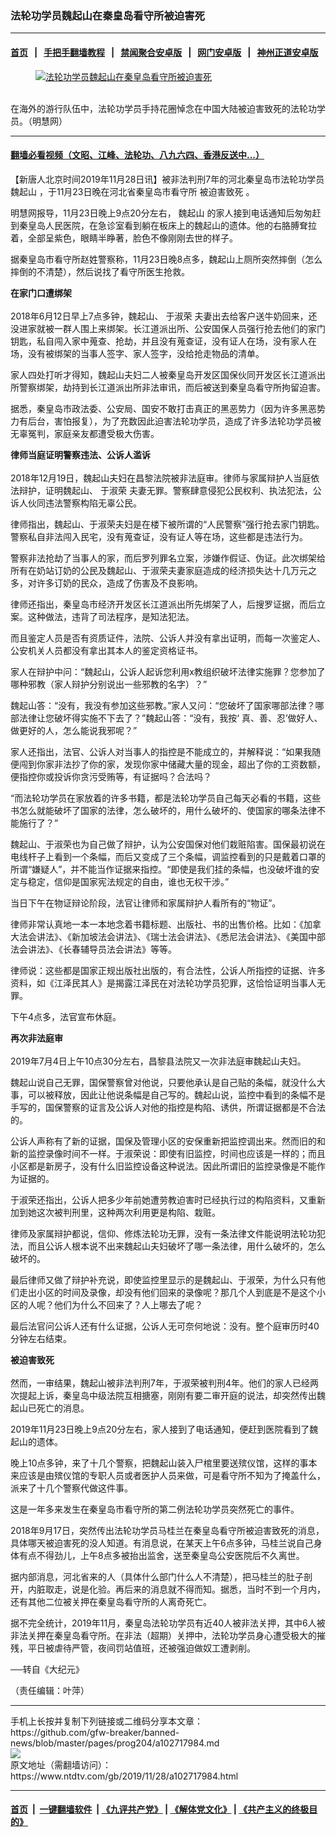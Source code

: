 ### 法轮功学员魏起山在秦皇岛看守所被迫害死
------------------------

#### [首页](https://github.com/gfw-breaker/banned-news/blob/master/README.md) &nbsp;&nbsp;|&nbsp;&nbsp; [手把手翻墙教程](https://github.com/gfw-breaker/guides/wiki) &nbsp;&nbsp;|&nbsp;&nbsp; [禁闻聚合安卓版](https://github.com/gfw-breaker/bn-android) &nbsp;&nbsp;|&nbsp;&nbsp; [网门安卓版](https://github.com/oGate2/oGate) &nbsp;&nbsp;|&nbsp;&nbsp; [神州正道安卓版](https://github.com/SzzdOgate/update) 



<div><div class="featured_image">
 <a href="https://i.ntdtv.com/assets/uploads/2019/11/1-482.jpg" target="_blank">
  <figure>
   <img alt="法轮功学员魏起山在秦皇岛看守所被迫害死" src="https://i.ntdtv.com/assets/uploads/2019/11/1-482-800x450.jpg"/>
  </figure><br/>
 </a>
 <span class="caption">
  在海外的游行队伍中，法轮功学员手持花圈悼念在中国大陆被迫害致死的法轮功学员。（明慧网）
 </span>
</div>
</div><hr/>

#### [翻墙必看视频（文昭、江峰、法轮功、八九六四、香港反送中...）](https://github.com/gfw-breaker/banned-news/blob/master/pages/links.md)

<div><div class="post_content" itemprop="articleBody">
 <p>
  【新唐人北京时间2019年11月28日讯】被非法判刑7年的河北秦皇岛市法轮功学员
  <ok href="https://www.ntdtv.com/gb/魏起山.htm">
   魏起山
  </ok>
  ，于11月23日晚在河北省秦皇岛市看守所
  <ok href="https://www.ntdtv.com/gb/被迫害致死.htm">
   被迫害致死
  </ok>
  。
 </p>
 <p>
  明慧网报导，11月23日晚上9点20分左右，
  <ok href="https://www.ntdtv.com/gb/魏起山.htm">
   魏起山
  </ok>
  的家人接到电话通知后匆匆赶到秦皇岛人民医院，在急诊室看到躺在板床上的魏起山的遗体。他的右胳膊耷拉着，全部呈紫色，眼睛半睁著，脸色不像刚刚去世的样子。
 </p>
 <p>
  据秦皇岛市看守所赵姓警察称，11月23日晚8点多，魏起山上厕所突然摔倒（怎么摔倒的不清楚），然后说找了看守所医生抢救。
 </p>
 <p>
  <strong>
   在家门口遭绑架
   <br/>
  </strong>
  <br/>
  2018年6月12日早上7点多钟，魏起山、
  <ok href="https://www.ntdtv.com/gb/于淑荣.htm">
   于淑荣
  </ok>
  夫妻出去给客户送牛奶回来，还没进家就被一群人围上来绑架。长江道派出所、公安国保人员强行抢去他们的家门钥匙，私自闯入家中蒐查、抢劫，并且没有蒐查证，没有证人在场，没有家人在场，没有被绑架的当事人签字、家人签字，没给抢走物品的清单。
 </p>
 <p>
  家人四处打听才得知，魏起山夫妇二人被秦皇岛开发区国保伙同开发区长江道派出所警察绑架，劫持到长江道派出所非法审讯，而后被送到秦皇岛看守所拘留迫害。
 </p>
 <p>
  据悉，秦皇岛市政法委、公安局、国安不敢打击真正的黑恶势力（因为许多黑恶势力有后台，害怕报复），为了充数因此迫害法轮功学员，造成了许多法轮功学员被无辜冤判，家庭亲友都遭受极大伤害。
 </p>
 <p>
  <strong>
   律师当庭证明警察违法、公诉人滥诉
   <br/>
  </strong>
  <br/>
  2018年12月19日，魏起山夫妇在昌黎法院被非法庭审。律师与家属辩护人当庭依法辩护，证明魏起山、
  <ok href="https://www.ntdtv.com/gb/于淑荣.htm">
   于淑荣
  </ok>
  夫妻无罪。警察肆意侵犯公民权利、执法犯法，公诉人伙同违法警察构陷无辜公民。
 </p>
 <p>
  律师指出，魏起山、于淑荣夫妇是在楼下被所谓的“人民警察”强行抢去家门钥匙。警察私自非法闯入民宅，没有蒐查证，没有证人等在场，这些都是违法行为。
 </p>
 <p>
  警察非法抢劫了当事人的家，而后罗列罪名立案，涉嫌作假证、伪证。此次绑架给所有在奶站订奶的公民及魏起山、于淑荣夫妻家庭造成的经济损失达十几万元之多，对许多订奶的民众，造成了伤害及不良影响。
 </p>
 <p>
  律师还指出，秦皇岛市经济开发区长江道派出所先绑架了人，后搜罗证据，而后立案。这种做法，违背了司法程序，是知法犯法。
 </p>
 <p>
  而且鉴定人员是否有资质证件，法院、公诉人并没有拿出证明，而每一次鉴定人、公安机关人员都没有拿出其本人的鉴定资格证书。
 </p>
 <p>
  家人在辩护中问：“魏起山，公诉人起诉您利用x教组织破坏法律实施罪？您参加了哪种邪教（家人辩护分别说出一些邪教的名字）？”
 </p>
 <p>
  魏起山答：“没有，我没有参加这些邪教。”家人又问：“您破坏了国家哪部法律？哪部法律让您破坏得实施不下去了？”魏起山答：“没有，我按‘ 真、善、忍’做好人、做更好的人，怎么能说我邪呢？”
 </p>
 <p>
  家人还指出，法官、公诉人对当事人的指控是不能成立的，并解释说：“如果我随便闯到你家非法抄了你的家，发现你家中储藏大量的现金，超出了你的工资数额，便指控你或投诉你贪污受贿等，有证据吗？合法吗？
 </p>
 <p>
  “而法轮功学员在家放着的许多书籍，都是法轮功学员自己每天必看的书籍，这些书怎么就能破坏了国家的法律，怎么破坏的，用什么破坏的、使国家的哪条法律不能施行了？”
 </p>
 <p>
  魏起山、于淑荣也为自己做了辩护，认为公安国保对他们栽赃陷害。国保最初说在电线杆子上看到一个条幅，而后又变成了三个条幅，调监控看到的只是戴着口罩的所谓“嫌疑人”，并不能当作证据来指控。“即使是我们挂的条幅，也没破坏谁的安定与稳定，信仰是国家宪法规定的自由，谁也无权干涉。”
 </p>
 <p>
  当日下午在物证辩论阶段，法官让律师和家属辩护人看所有的“物证”。
 </p>
 <p>
  律师非常认真地一本一本地念着书籍标题、出版社、书的出售价格。比如：《加拿大法会讲法》、《新加坡法会讲法》、《瑞士法会讲法》、《悉尼法会讲法》、《美国中部法会讲法》、《长春辅导员法会讲法》等等。
 </p>
 <p>
  律师说：这些都是国家正规出版社出版的，有合法性，公诉人所指控的证据、许多资料，如《江泽民其人》是揭露江泽民在对法轮功学员犯罪，这恰恰证明当事人无罪。
 </p>
 <p>
  下午4点多，法官宣布休庭。
 </p>
 <p>
  <strong>
   再次非法庭审
   <br/>
  </strong>
  <br/>
  2019年7月4日上午10点30分左右，昌黎县法院又一次非法庭审魏起山夫妇。
 </p>
 <p>
  魏起山说自己无罪，国保警察曾对他说，只要他承认是自己贴的条幅，就没什么大事，可以被释放，因此让他说条幅是自己写的。魏起山说，监控中看到的条幅不是手写的，国保警察的证言及公诉人对他的指控是构陷、诱供，所谓证据都是不合法的。
 </p>
 <p>
  公诉人声称有了新的证据，国保及管理小区的安保重新把监控调出来。然而旧的和新的监控录像时间不一样。于淑荣说：即使有旧监控，时间也应该是一样的；而且小区都是新房子，没有什么旧监控设备这种说法。因此所谓旧的监控录像是不能作为证据的。
 </p>
 <p>
  于淑荣还指出，公诉人把多少年前她遭劳教迫害时已经执行过的构陷资料，又重新加到她这次被判刑里，这种两次利用更是构陷、栽赃。
 </p>
 <p>
  律师及家属辩护都说，信仰、修炼法轮功无罪，没有一条法律文件能说明法轮功犯法，而且公诉人根本说不出来魏起山夫妇破坏了哪一条法律，用什么破坏的，怎么破坏的。
 </p>
 <p>
  最后律师又做了辩护补充说，即使监控里显示的是魏起山、于淑荣，为什么只有他们走出小区的时间及录像，却没有他们回来的录像呢？那几个人到底是不是这个小区的人呢？他们为什么不回来了？人上哪去了呢？
 </p>
 <p>
  最后法官问公诉人还有什么证据，公诉人无可奈何地说：没有。整个庭审历时40分钟左右结束。
 </p>
 <p>
  <strong>
   <ok href="https://www.ntdtv.com/gb/被迫害致死.htm">
    被迫害致死
   </ok>
   <br/>
  </strong>
  <br/>
  然而，一审结果，魏起山被非法判刑7年，于淑荣被判刑4年。他们的家人已经两次提起上诉，秦皇岛中级法院互相搪塞，刚刚有要二审开庭的说法，却突然传出魏起山已死亡的消息。
 </p>
 <p>
  2019年11月23日晚上9点20分左右，家人接到了电话通知，便赶到医院看到了魏起山的遗体。
 </p>
 <p>
  晚上10点多钟，来了十几个警察，把魏起山装入尸棺里要送殡仪馆，这样的事本来应该是由殡仪馆的专职人员或者医护人员来做，可是看守所不知为了掩盖什么，派来了十几个警察代做这件事。
 </p>
 <p>
  这是一年多来发生在秦皇岛市看守所的第二例法轮功学员突然死亡的事件。
 </p>
 <p>
  2018年9月17日，突然传出法轮功学员马桂兰在秦皇岛看守所被迫害致死的消息，具体哪天被迫害死的没人知道。有消息说，在某天上午6点多钟，马桂兰说自己身体有点不得劲儿，上午8点多被抬出监舍，送至秦皇岛公安医院后不久离世。
 </p>
 <p>
  据内部消息，河北省来的人（具体什么部门什么人不清楚），把马桂兰的肚子剖开，内脏取走，说是化验。再后来的消息就不得而知。据悉，当时不到一个月内，还有其他二位被关押在秦皇岛看守所的人离奇死亡。
 </p>
 <p>
  据不完全统计，2019年11月，秦皇岛法轮功学员有近40人被非法关押，其中6人被非法关押在秦皇岛看守所。在非法（超期）关押中，法轮功学员身心遭受极大的摧残，平日被虐待严管，夜间罚站值班，还被强迫做奴工遭剥削。
 </p>
 <p>
  ──转自《大纪元》
 </p>
 <p>
  （责任编辑：叶萍）
 </p>
 <div class="single_ad">
 </div>
</div>
</div>
<hr/>
手机上长按并复制下列链接或二维码分享本文章：<br/>
https://github.com/gfw-breaker/banned-news/blob/master/pages/prog204/a102717984.md <br/>
<a href='https://github.com/gfw-breaker/banned-news/blob/master/pages/prog204/a102717984.md'><img src='https://github.com/gfw-breaker/banned-news/blob/master/pages/prog204/a102717984.md.png'/></a> <br/>
原文地址（需翻墙访问）：https://www.ntdtv.com/gb/2019/11/28/a102717984.html


------------------------
#### [首页](https://github.com/gfw-breaker/banned-news/blob/master/README.md) &nbsp;|&nbsp; [一键翻墙软件](https://github.com/gfw-breaker/nogfw/blob/master/README.md) &nbsp;| [《九评共产党》](https://github.com/gfw-breaker/9ping.md/blob/master/README.md#九评之一评共产党是什么) | [《解体党文化》](https://github.com/gfw-breaker/jtdwh.md/blob/master/README.md) | [《共产主义的终极目的》](https://github.com/gfw-breaker/gczydzjmd.md/blob/master/README.md)


<img src='http://gfw-breaker.win/banned-news/pages/prog204/a102717984.md' width='0px' height='0px'/>